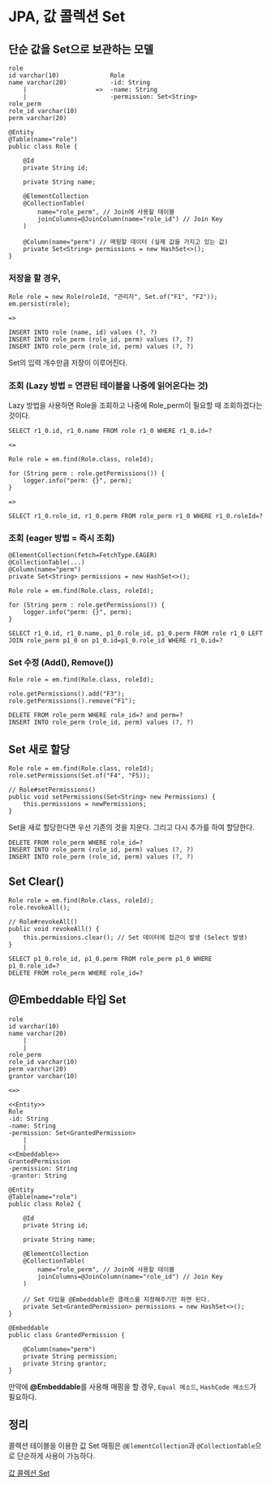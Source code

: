 # JPA, 값 콜렉션 Set

## 단순 값을 Set으로 보관하는 모델
```
role
id varchar(10)              Role
name varchar(20)            -id: String
    |                   =>  -name: String
    |                       -permission: Set<String>
role_perm
role_id varchar(10)
perm varchar(20)
```

```
@Entity
@Table(name="role")
public class Role {

    @Id
    private String id;

    private String name;

    @ElementCollection
    @CollectionTable(
        name="role_perm", // Join에 사용할 테이블
        joinColumns=@JoinColumn(name="role_id") // Join Key
    )

    @Column(name="perm") // 매핑할 데이터 (실제 값을 가지고 있는 값)
    private Set<String> permissions = new HashSet<>();
}
```

### 저장을 할 경우,

```
Role role = new Role(roleId, "관리자", Set.of("F1", "F2"));
em.persist(role);

=>

INSERT INTO role (name, id) values (?, ?)
INSERT INTO role_perm (role_id, perm) values (?, ?)
INSERT INTO role_perm (role_id, perm) values (?, ?)
```

Set의 입력 개수만큼 저장이 이루어진다.   

### 조회 (Lazy 방법 = 연관된 테이블을 나중에 읽어온다는 것)
Lazy 방법을 사용하면 Role을 조회하고 나중에 Role_perm이 필요할 때 조회하겠다는 것이다.   

```
SELECT r1_0.id, r1_0.name FROM role r1_0 WHERE r1_0.id=?

<=

Role role = em.find(Role.class, roleId);

for (String perm : role.getPermissions()) {
    logger.info("perm: {}", perm);
}

=>

SELECT r1_0.role_id, r1_0.perm FROM role_perm r1_0 WHERE r1_0.roleId=?
```

### 조회 (eager 방법 = 즉시 조회)
```
@ElementCollection(fetch=FetchType.EAGER)
@CollectionTable(...)
@Column(name="perm")
private Set<String> permissions = new HashSet<>();
```

```
Role role = em.find(Role.class, roleId);

for (String perm : role.getPermissions()) {
    logger.info("perm: {}", perm);
}
```

```
SELECT r1_0.id, r1_0.name, p1_0.role_id, p1_0.perm FROM role r1_0 LEFT JOIN role_perm p1_0 on p1_0.id=p1_0.role_id WHERE r1_0.id=?
```

### Set 수정 (Add(), Remove())
```
Role role = em.find(Role.class, roleId);

role.getPermissions().add("F3");
role.getPermissions().remove("F1");
```

```
DELETE FROM role_perm WHERE role_id=? and perm=?
INSERT INTO role_perm (role_id, perm) values (?, ?)
```

## Set 새로 할당
```
Role role = em.find(Role.class, roleId);
role.setPermissions(Set.of("F4", "F5));

// Role#setPermissions()
public void setPermissions(Set<String> new Permissions) {
    this.permissions = newPermissions;
}
```

Set을 새로 할당한다면 우선 기존의 것을 지운다. 그리고 다시 추가를 하여 할당한다.   

```
DELETE FROM role_perm WHERE role_id=?
INSERT INTO role_perm (role_id, perm) values (?, ?)
INSERT INTO role_perm (role_id, perm) values (?, ?)
```

## Set Clear()
```
Role role = em.find(Role.class, roleId);
role.revokeAll();

// Role#revokeAll()
public void revokeAll() {
    this.permissions.clear(); // Set 데이터에 접근이 발생 (Select 발생)
}
```

```
SELECT p1_0.role_id, p1_0.perm FROM role_perm p1_0 WHERE p1_0.role_id=?
DELETE FROM role_perm WHERE role_id=?
```

## @Embeddable 타입 Set
```
role
id varchar(10)
name varchar(20)
    |
    |
role_perm
role_id varchar(10)
perm varchar(20)
grantor varchar(10)

<=>

<<Entity>>
Role
-id: String
-name: String
-permission: Set<GrantedPermission>
    |
    |
<<Embeddable>>
GrantedPermission
-permission: String
-grantor: String
```

```
@Entity
@Table(name="role")
public class Role2 {

    @Id
    private String id;

    private String name;

    @ElementCollection
    @CollectionTable(
        name="role_perm", // Join에 사용할 테이블
        joinColumns=@JoinColumn(name="role_id") // Join Key
    )

    // Set 타입을 @Embeddable한 클래스를 지정해주기만 하면 된다.
    private Set<GrantedPermission> permissions = new HashSet<>();
}
```

```
@Embeddable
public class GrantedPermission {

    @Column(name="perm")
    private String permission;
    private String grantor;
}
```

만약에 <b>@Embeddable</b>를 사용해 매핑을 할 경우, ```Equal 메소드```, ```HashCode 메소드```가 필요하다.   

## 정리
콜렉션 테이블을 이용한 값 Set 매핑은 ```@ElementCollection```과 ```@CollectionTable```으로 단순하게 사용이 가능하다.   

[값 콜렉션 Set](https://www.youtube.com/watch?v=lQ4-kVeHVGk)